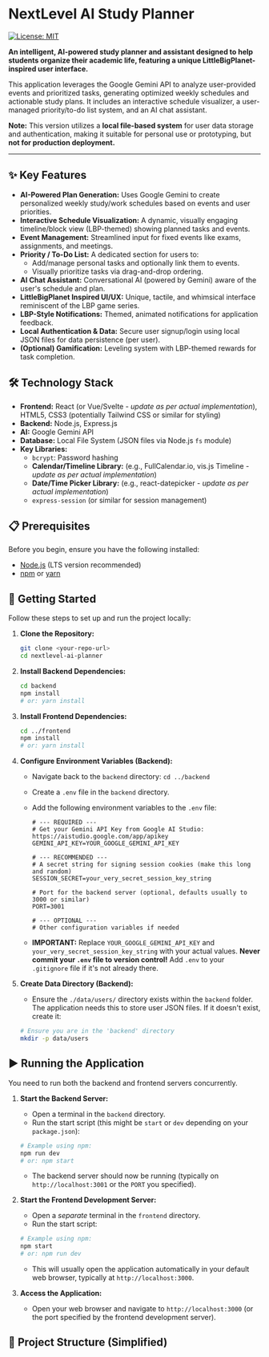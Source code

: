 # NextLevel AI Study Planner

[![License: MIT](https://img.shields.io/badge/License-MIT-yellow.svg)](https://opensource.org/licenses/MIT) <!-- Optional License Badge -->
<!-- Add other badges if applicable: build status, code coverage, etc. -->

**An intelligent, AI-powered study planner and assistant designed to help students organize their academic life, featuring a unique LittleBigPlanet-inspired user interface.**

This application leverages the Google Gemini API to analyze user-provided events and prioritized tasks, generating optimized weekly schedules and actionable study plans. It includes an interactive schedule visualizer, a user-managed priority/to-do list system, and an AI chat assistant.

**Note:** This version utilizes a **local file-based system** for user data storage and authentication, making it suitable for personal use or prototyping, but **not for production deployment.**

---

## ✨ Key Features

*   **AI-Powered Plan Generation:** Uses Google Gemini to create personalized weekly study/work schedules based on events and user priorities.
*   **Interactive Schedule Visualization:** A dynamic, visually engaging timeline/block view (LBP-themed) showing planned tasks and events.
*   **Event Management:** Streamlined input for fixed events like exams, assignments, and meetings.
*   **Priority / To-Do List:** A dedicated section for users to:
    *   Add/manage personal tasks and optionally link them to events.
    *   Visually prioritize tasks via drag-and-drop ordering.
*   **AI Chat Assistant:** Conversational AI (powered by Gemini) aware of the user's schedule and plan.
*   **LittleBigPlanet Inspired UI/UX:** Unique, tactile, and whimsical interface reminiscent of the LBP game series.
*   **LBP-Style Notifications:** Themed, animated notifications for application feedback.
*   **Local Authentication & Data:** Secure user signup/login using local JSON files for data persistence (per user).
*   **(Optional) Gamification:** Leveling system with LBP-themed rewards for task completion.

## 🛠️ Technology Stack

*   **Frontend:** React (or Vue/Svelte - *update as per actual implementation*), HTML5, CSS3 (potentially Tailwind CSS or similar for styling)
*   **Backend:** Node.js, Express.js
*   **AI:** Google Gemini API
*   **Database:** Local File System (JSON files via Node.js `fs` module)
*   **Key Libraries:**
    *   `bcrypt`: Password hashing
    *   **Calendar/Timeline Library:** (e.g., FullCalendar.io, vis.js Timeline - *update as per actual implementation*)
    *   **Date/Time Picker Library:** (e.g., react-datepicker - *update as per actual implementation*)
    *   `express-session` (or similar for session management)

## 📋 Prerequisites

Before you begin, ensure you have the following installed:

*   [Node.js](https://nodejs.org/) (LTS version recommended)
*   [npm](https://www.npmjs.com/) or [yarn](https://yarnpkg.com/)

## 🚀 Getting Started

Follow these steps to set up and run the project locally:

1.  **Clone the Repository:**
    ```bash
    git clone <your-repo-url>
    cd nextlevel-ai-planner
    ```

2.  **Install Backend Dependencies:**
    ```bash
    cd backend
    npm install
    # or: yarn install
    ```

3.  **Install Frontend Dependencies:**
    ```bash
    cd ../frontend
    npm install
    # or: yarn install
    ```

4.  **Configure Environment Variables (Backend):**
    *   Navigate back to the `backend` directory: `cd ../backend`
    *   Create a `.env` file in the `backend` directory.
    *   Add the following environment variables to the `.env` file:

        ```dotenv
        # --- REQUIRED ---
        # Get your Gemini API Key from Google AI Studio: https://aistudio.google.com/app/apikey
        GEMINI_API_KEY=YOUR_GOOGLE_GEMINI_API_KEY

        # --- RECOMMENDED ---
        # A secret string for signing session cookies (make this long and random)
        SESSION_SECRET=your_very_secret_session_key_string

        # Port for the backend server (optional, defaults usually to 3000 or similar)
        PORT=3001

        # --- OPTIONAL ---
        # Other configuration variables if needed
        ```
    *   **IMPORTANT:** Replace `YOUR_GOOGLE_GEMINI_API_KEY` and `your_very_secret_session_key_string` with your actual values. **Never commit your `.env` file to version control!** Add `.env` to your `.gitignore` file if it's not already there.

5.  **Create Data Directory (Backend):**
    *   Ensure the `./data/users/` directory exists within the `backend` folder. The application needs this to store user JSON files. If it doesn't exist, create it:
    ```bash
    # Ensure you are in the 'backend' directory
    mkdir -p data/users
    ```

## ▶️ Running the Application

You need to run both the backend and frontend servers concurrently.

1.  **Start the Backend Server:**
    *   Open a terminal in the `backend` directory.
    *   Run the start script (this might be `start` or `dev` depending on your `package.json`):
    ```bash
    # Example using npm:
    npm run dev
    # or: npm start
    ```
    *   The backend server should now be running (typically on `http://localhost:3001` or the `PORT` you specified).

2.  **Start the Frontend Development Server:**
    *   Open a *separate* terminal in the `frontend` directory.
    *   Run the start script:
    ```bash
    # Example using npm:
    npm start
    # or: npm run dev
    ```
    *   This will usually open the application automatically in your default web browser, typically at `http://localhost:3000`.

3.  **Access the Application:**
    *   Open your web browser and navigate to `http://localhost:3000` (or the port specified by the frontend development server).

## 📁 Project Structure (Simplified)